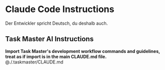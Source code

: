 # Claude Code Instructions

Der Entwickler spricht Deutsch, du deshalb auch.

## Task Master AI Instructions
**Import Task Master's development workflow commands and guidelines, treat as if import is in the main CLAUDE.md file.**
@./.taskmaster/CLAUDE.md
